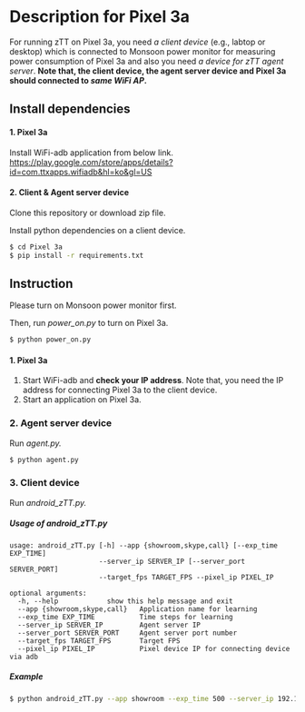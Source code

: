 # Description for Pixel 3a

For running zTT on Pixel 3a, you need *a client device* (e.g., labtop or desktop) which is connected to Monsoon power monitor for measuring power consumption of Pixel 3a and also you need *a device for zTT agent server*.
**Note that, the client device, the agent server device and Pixel 3a should connected to _same WiFi AP_.**

## Install dependencies

#### 1. Pixel 3a
Install WiFi-adb application from below link. <br>
https://play.google.com/store/apps/details?id=com.ttxapps.wifiadb&hl=ko&gl=US

#### 2. Client & Agent server device

Clone this repository or download zip file.

Install python dependencies on a client device.

```bash
$ cd Pixel 3a
$ pip install -r requirements.txt
```

## Instruction

Please turn on Monsoon power monitor first.

Then, run *power_on.py* to turn on Pixel 3a.

```bash
$ python power_on.py
```

#### 1. Pixel 3a
 1. Start WiFi-adb and **check your IP address**.
    Note that, you need the IP address for connecting Pixel 3a to the client device.
 2. Start an application on Pixel 3a.

### 2. Agent server device
Run *agent.py.*

```bash
$ python agent.py
```

### 3. Client device
Run *android_zTT.py.*

##### Usage of android_zTT.py
```
usage: android_zTT.py [-h] --app {showroom,skype,call} [--exp_time EXP_TIME]
                      --server_ip SERVER_IP [--server_port SERVER_PORT]
                      --target_fps TARGET_FPS --pixel_ip PIXEL_IP

optional arguments:
  -h, --help            show this help message and exit
  --app {showroom,skype,call}   Application name for learning
  --exp_time EXP_TIME           Time steps for learning
  --server_ip SERVER_IP         Agent server IP
  --server_port SERVER_PORT     Agent server port number
  --target_fps TARGET_FPS       Target FPS
  --pixel_ip PIXEL_IP           Pixel device IP for connecting device via adb
```

##### Example
```bash
$ python android_zTT.py --app showroom --exp_time 500 --server_ip 192.168.1.24 --target_fps 60 --pixel_ip 192.168.1.35
```



